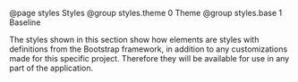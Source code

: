 @page styles Styles
@group styles.theme 0 Theme
@group styles.base 1 Baseline


The styles shown in this section show how elements are styles with definitions from the Bootstrap framework, in addition to any customizations made for this specific project. Therefore they will be available for use in any part of the application.
